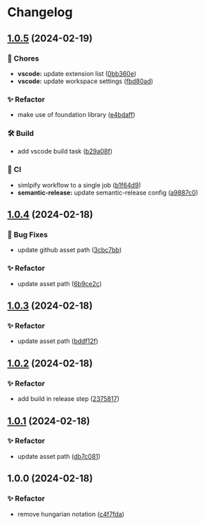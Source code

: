 # Changelog

## [1.0.5](https://github.com/Norgate-AV/NAVDatabase.Amx.AMX-CTC-1402/compare/v1.0.4...v1.0.5) (2024-02-19)

### 🧰 Chores

-   **vscode:** update extension list ([0bb360e](https://github.com/Norgate-AV/NAVDatabase.Amx.AMX-CTC-1402/commit/0bb360eb39ffcfc72bcec973d86c180c98d0b5c2))
-   **vscode:** update workspace settings ([fbd80ad](https://github.com/Norgate-AV/NAVDatabase.Amx.AMX-CTC-1402/commit/fbd80ad90e6260a6a9d55afdcb145e9d642648ca))

### ✨ Refactor

-   make use of foundation library ([e4bdaff](https://github.com/Norgate-AV/NAVDatabase.Amx.AMX-CTC-1402/commit/e4bdaff97534ee79d6596654d58e609075fe287e))

### 🛠️ Build

-   add vscode build task ([b29a08f](https://github.com/Norgate-AV/NAVDatabase.Amx.AMX-CTC-1402/commit/b29a08fcb70e12b344af65df0552f841c3152021))

### 🤖 CI

-   simlpify workflow to a single job ([b1f64d9](https://github.com/Norgate-AV/NAVDatabase.Amx.AMX-CTC-1402/commit/b1f64d9863a26d3524ac20c216bd2ceebdd3ff60))
-   **semantic-release:** update semantic-release config ([a9887c0](https://github.com/Norgate-AV/NAVDatabase.Amx.AMX-CTC-1402/commit/a9887c0aec9db04123f5b0213a907740d89c28ea))

## [1.0.4](https://github.com/Norgate-AV/NAVDatabase.Amx.AMX-CTC-1402/compare/v1.0.3...v1.0.4) (2024-02-18)

### 🐛 Bug Fixes

-   update github asset path ([3cbc7bb](https://github.com/Norgate-AV/NAVDatabase.Amx.AMX-CTC-1402/commit/3cbc7bb04c81d72127d995a9828df62b04168abe))

### ✨ Refactor

-   update asset path ([6b9ce2c](https://github.com/Norgate-AV/NAVDatabase.Amx.AMX-CTC-1402/commit/6b9ce2cf522a7964eb0c8febe8cd84912a28a5c1))

## [1.0.3](https://github.com/Norgate-AV/NAVDatabase.Amx.AMX-CTC-1402/compare/v1.0.2...v1.0.3) (2024-02-18)

### ✨ Refactor

-   update asset path ([bddf12f](https://github.com/Norgate-AV/NAVDatabase.Amx.AMX-CTC-1402/commit/bddf12f45d945da314254162dc6899a5cfd61e99))

## [1.0.2](https://github.com/Norgate-AV/NAVDatabase.Amx.AMX-CTC-1402/compare/v1.0.1...v1.0.2) (2024-02-18)

### ✨ Refactor

-   add build in release step ([2375817](https://github.com/Norgate-AV/NAVDatabase.Amx.AMX-CTC-1402/commit/23758173a495f501d716f15ee3704fa385baab45))

## [1.0.1](https://github.com/Norgate-AV/NAVDatabase.Amx.AMX-CTC-1402/compare/v1.0.0...v1.0.1) (2024-02-18)

### ✨ Refactor

-   update asset path ([db7c081](https://github.com/Norgate-AV/NAVDatabase.Amx.AMX-CTC-1402/commit/db7c0813e29f2f9ddcb0c25ab2c2bcd138dbf0dd))

## 1.0.0 (2024-02-18)

### ✨ Refactor

-   remove hungarian notation ([c4f7fda](https://github.com/Norgate-AV/NAVDatabase.Amx.AMX-CTC-1402/commit/c4f7fdadfcdf64bfcf3289f650cd0f27e09e178d))
